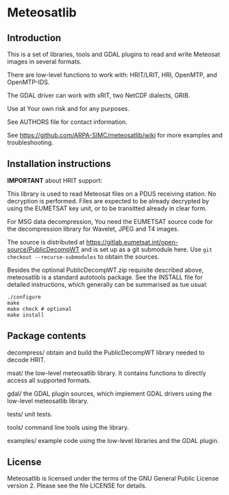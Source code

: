 Meteosatlib
===============================================================

Introduction
------------

This is a set of libraries, tools and GDAL plugins to read and write Meteosat
images in several formats.

There are low-level functions to work with: HRIT/LRIT, HRI, OpenMTP, and
OpenMTP-IDS.

The GDAL driver can work with xRIT, two NetCDF dialects, GRIB.

Use at Your own risk and for any purposes.

See AUTHORS file for contact information.

See https://github.com/ARPA-SIMC/meteosatlib/wiki for more examples and
troubleshooting.

Installation instructions
-------------------------

**IMPORTANT** about HRIT support:

  This library is used to read Meteosat files on a PDUS receiving station. No
  decryption is performed. Files are expected to be already decrypted by using
  the EUMETSAT key unit, or to be transitted already in clear form.
  
  For MSG data decompression, You need the EUMETSAT source code for the
  decompression library for Wavelet, JPEG and T4 images.
  
  The source is distributed at https://gitlab.eumetsat.int/open-source/PublicDecompWT
  and is set up as a git submodule here. Use `git checkout --recurse-submodules` to
  obtain the sources.

Besides the optional PublicDecompWT.zip requisite described above, meteosatlib
is a standard autotools package. See the INSTALL file for detailed
instructions, which generally can be summarised as tue usual:

    ./configure
    make
    make check # optional
    make install


Package contents
----------------

decompress/  obtain and build the PublicDecompWT library needed to decode HRIT.

msat/        the low-level meteosatlib library. It contains functions to
             directly access all supported formats.

gdal/        the GDAL plugin sources, which implement GDAL drivers using the
             low-level meteosatlib library.

tests/       unit tests.

tools/       command line tools using the library.

examples/    example code using the low-level libraries and the GDAL plugin.


License
-------

Meteosatlib is licensed under the terms of the GNU General Public License version
2.  Please see the file LICENSE for details.
